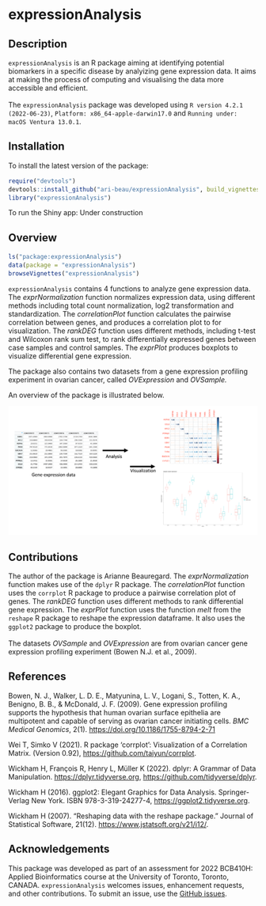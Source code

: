
# expressionAnalysis

## Description

`expressionAnalysis` is an R package aiming at identifying potential
biomarkers in a specific disease by analyizing gene expression data. It
aims at making the process of computing and visualising the data more
accessible and efficient. <br> <br> The `expressionAnalysis` package was
developed using `R version 4.2.1 (2022-06-23)`,
`Platform: x86_64-apple-darwin17.0` and
`Running under: macOS Ventura 13.0.1`.

## Installation

To install the latest version of the package:

``` r
require("devtools")
devtools::install_github("ari-beau/expressionAnalysis", build_vignettes = TRUE)
library("expressionAnalysis")
```

To run the Shiny app: Under construction

## Overview

``` r
ls("package:expressionAnalysis")
data(package = "expressionAnalysis") 
browseVignettes("expressionAnalysis")
```

`expressionAnalysis` contains 4 functions to analyze gene expression
data. The *exprNormalization* function normalizes expression data, using
different methods including total count normalization, log2
transformation and standardization. The *correlationPlot* function
calculates the pairwise correlation between genes, and produces a
correlation plot to for visualization. The *rankDEG* function uses
different methods, including t-test and Wilcoxon rank sum test, to rank
differentially expressed genes between case samples and control samples.
The *exprPlot* produces boxplots to visualize differential gene
expression.

The package also contains two datasets from a gene expression profiling
experiment in ovarian cancer, called *OVExpression* and *OVSample.*

An overview of the package is illustrated below.

![](./inst/extdata/image1.png)

## Contributions

The author of the package is Arianne Beauregard. The *exprNormalization*
function makes use of the `dplyr` R package. The *correlationPlot*
function uses the `corrplot` R package to produce a pairwise correlation
plot of genes. The *rankDEG* function uses different methods to rank
differential gene expression. The *exprPlot* function uses the function
*melt* from the `reshape` R package to reshape the expression dataframe.
It also uses the `ggplot2` package to produce the boxplot. <br> <br> The
datasets *OVSample* and *OVExpression* are from ovarian cancer gene
expression profiling experiment (Bowen N.J. et al., 2009).

## References

Bowen, N. J., Walker, L. D. E., Matyunina, L. V., Logani, S., Totten, K.
A., Benigno, B. B., & McDonald, J. F. (2009). Gene expression profiling
supports the hypothesis that human ovarian surface epithelia are
multipotent and capable of serving as ovarian cancer initiating cells.
*BMC Medical Genomics*, 2(1). <https://doi.org/10.1186/1755-8794-2-71>

Wei T, Simko V (2021). R package ‘corrplot’: Visualization of a
Correlation Matrix. (Version 0.92),
<https://github.com/taiyun/corrplot>.

Wickham H, François R, Henry L, Müller K (2022). dplyr: A Grammar of
Data Manipulation. <https://dplyr.tidyverse.org>,
<https://github.com/tidyverse/dplyr>.

Wickham H (2016). ggplot2: Elegant Graphics for Data Analysis.
Springer-Verlag New York. ISBN 978-3-319-24277-4,
<https://ggplot2.tidyverse.org>.

Wickham H (2007). “Reshaping data with the reshape package.” Journal of
Statistical Software, 21(12). <https://www.jstatsoft.org/v21/i12/>.

## Acknowledgements

This package was developed as part of an assessment for 2022 BCB410H:
Applied Bioinformatics course at the University of Toronto, Toronto,
CANADA. `expressionAnalysis` welcomes issues, enhancement requests, and
other contributions. To submit an issue, use the [GitHub
issues](https://github.com/ari-beau/expressionAnalysis/issues).
